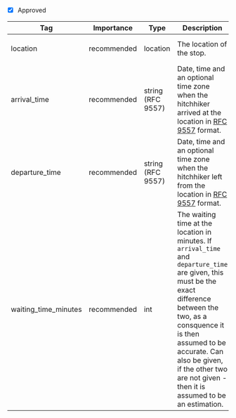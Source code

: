 - [x] Approved


| Tag        | Importance   | Type    | Description                                                                 | Enum | Example |
|------------|--------------|---------|-----------------------------------------------------------------------------|------|---------|
| location   | recommended   | location   | The location of the stop.                                       |      |{latitude:52.4680333, longitude:13.2675331, is_exact: false}         |
| arrival_time  | recommended  | string (RFC 9557)   | Date, time and an optional time zone when the hitchhiker arrived at the location in [RFC 9557](https://www.rfc-editor.org/rfc/rfc9557.html) format.                                     |      |1996-12-19T16:39:57-08:00[America/Los_Angeles]         |
| departure_time   | recommended  | string (RFC 9557) | Date, time and an optional time zone when the hitchhiker left from the location in [RFC 9557](https://www.rfc-editor.org/rfc/rfc9557.html) format. |      |1996-12-19T17:39:57-08:00[America/Los_Angeles]         |
| waiting_time_minutes   | recommended  | int | The waiting time at the location in minutes. If `arrival_time` and `departure_time` are given, this must be the exact difference between the two, as a consquence it is then assumed to be accurate. Can also be given, if the other two are not given - then it is assumed to be an estimation. |      |60         |
